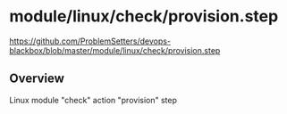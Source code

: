 # module/linux/check/provision.step

https://github.com/ProblemSetters/devops-blackbox/blob/master/module/linux/check/provision.step

## Overview

Linux module "check" action "provision" step



